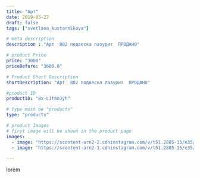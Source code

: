 ```yaml
---
title: "Арт"
date: 2019-05-27
draft: false
tags: ["svetlana_kustarnikova"]

# meta description
description : "Арт  802 подвеска лазурит  ПРОДАНО"

# product Price
price: "3000"
priceBefore: "3600.0"

# Product Short Description
shortDescription: "Арт  802 подвеска лазурит  ПРОДАНО"

#product ID
productID: "Bx-LJt6oJyh"

# type must be "products"
type: "products"

# product Images
# first image will be shown in the product page
images:
  - image: "https://scontent-arn2-2.cdninstagram.com/v/t51.2885-15/e35/60174722_149517379526628_7530253543916109853_n.jpg?_nc_ht=scontent-arn2-2.cdninstagram.com&_nc_cat=100&_nc_ohc=xa3L_aKhjK4AX_bDh71&se=8&tp=1&oh=4dca8774aca03ad3b574ea51b91d73fc&oe=605E6771&ig_cache_key=MjA1MzEyNzQ5OTgwNzc0MTUzMg%3D%3D.2"
  - image: "https://scontent-arn2-1.cdninstagram.com/v/t51.2885-15/e35/60416559_174970670177238_5791321804084580105_n.jpg?_nc_ht=scontent-arn2-1.cdninstagram.com&_nc_cat=106&_nc_ohc=9MctggeEOZ8AX-ce_O4&se=8&tp=1&oh=a000aa8dbbd54191b941c0c077169353&oe=605F0EE6&ig_cache_key=MjA1MzEyNzQ5OTc5OTQyMDg4OA%3D%3D.2"

---
```

lorem
